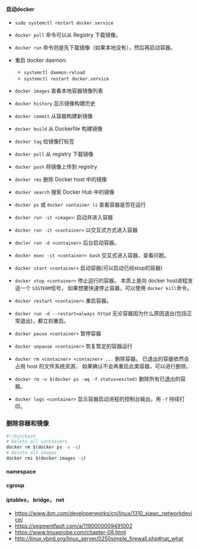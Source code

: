 #### 启动docker
- `sudo systemctl restart docker.service`

- `docker pull` 命令可以从 Registry 下载镜像。
- `docker run` 命令则是先下载镜像（如果本地没有），然后再启动容器。

- 重启 docker daemon:
    - `systemctl daemon-reload`
    - `systemctl restart docker.service`

- `docker images` 查看本地容器镜像列表
- `docker history` 显示镜像构建历史
- `docker commit` 从容器构建新镜像
- `docker build` 从 Dockerfile 构建镜像
- `docker tag` 给镜像打标签
- `docker pull` 从 registry 下载镜像
- `docker push` 将镜像上传到 registry
- `docker rmi` 删除 Docker host 中的镜像
- `docker search` 搜索 Docker Hub 中的镜像
- `docker ps` 或 `docker container ls` 查看容器是否在运行
- `docker run -it <image>`: 启动并进入容器

- `docker run -it <container>` 以交互式方式进入容器
- `docler run -d <container>` 后台启动容器。
- `docker exec -it <container> bash` 交互式进入容器，查看问题。

- `docker start <container>` 启动容器(可以启动已经stop的容器)
- `docker stop <container>` 停止运行的容器。 本质上是向 docker host进程发送一个 `SIGTERM`信号， 如果想要快速停止容器，可以使用 `docker kill`命令。
- `docker restart <container>` 重启容器。
- `docker run -d --restart=always httpd` 无论容器因为什么原因退出(包括正常退出)，都立刻重启。
- `docker pause <container>` 暂停容器
- `docker unpause <container>` 恢复暂定的容器运行
- `docker rm <container> <container> ...` 删除容器。 已退出的容器依然会占用 host 的文件系统资源， 如果确认不会再重启此类容器，可以进行删除。 
- `docker rm -v $(docker ps -aq -f status=exited)` 删除所有已退出的容器。
- `docker logs <container>` 显示容器启动进程的控制台输出，用 `-f` 持续打印。 

### 删除容器和镜像
```sh
#!/bin/bash
# Delete all containers
docker rm $(docker ps -a -q)
# Delete all images
docker rmi $(docker images -q)


```




#### namespace



#### cgroup


#### iptables， bridge， net 

- https://www.ibm.com/developerworks/cn/linux/1310_xiawc_networkdevice/
- https://segmentfault.com/a/1190000009491002
- https://www.linuxprobe.com/chapter-08.html
- http://linux.vbird.org/linux_server/0250simple_firewall.php#nat_what